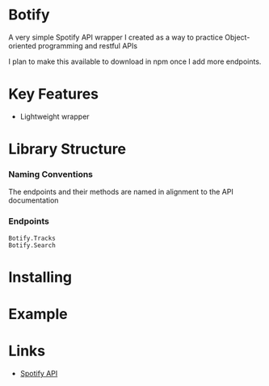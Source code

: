 # Botify
A very simple Spotify API wrapper I created as a way to practice Object-oriented programming and restful APIs

I plan to make this available to download in npm once I add more endpoints.

# Key Features
- Lightweight wrapper

# Library Structure

### Naming Conventions
The endpoints and their methods are named in alignment to the API documentation

### Endpoints
```
Botify.Tracks
Botify.Search
```

# Installing

# Example

# Links
- [Spotify API](https://developer.spotify.com/)